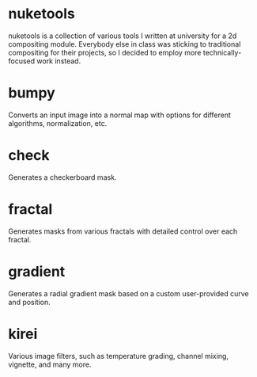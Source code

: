 # nuketools
nuketools is a collection of various tools I written at university for a 2d compositing module.  Everybody else in class was sticking to traditional compositing for their projects, so I decided to employ more technically-focused work instead.

# bumpy
Converts an input image into a normal map with options for different algorithms, normalization, etc.

# check
Generates a checkerboard mask.

# fractal
Generates masks from various fractals with detailed control over each fractal.

# gradient
Generates a radial gradient mask based on a custom user-provided curve and position.

# kirei
Various image filters, such as temperature grading, channel mixing, vignette, and many more.
